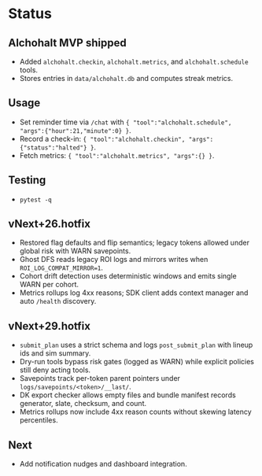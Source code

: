 # Status

## Alchohalt MVP shipped
- Added `alchohalt.checkin`, `alchohalt.metrics`, and `alchohalt.schedule` tools.
- Stores entries in `data/alchohalt.db` and computes streak metrics.

## Usage
- Set reminder time via `/chat` with `{ "tool":"alchohalt.schedule", "args":{"hour":21,"minute":0} }`.
- Record a check-in: `{ "tool":"alchohalt.checkin", "args":{"status":"halted"} }`.
- Fetch metrics: `{ "tool":"alchohalt.metrics", "args":{} }`.

## Testing
- `pytest -q`

## vNext+26.hotfix
- Restored flag defaults and flip semantics; legacy tokens allowed under global risk with WARN savepoints.
- Ghost DFS reads legacy ROI logs and mirrors writes when `ROI_LOG_COMPAT_MIRROR=1`.
- Cohort drift detection uses deterministic windows and emits single WARN per cohort.
- Metrics rollups log 4xx reasons; SDK client adds context manager and auto `/health` discovery.

## vNext+29.hotfix
- `submit_plan` uses a strict schema and logs `post_submit_plan` with lineup ids and sim summary.
- Dry-run tools bypass risk gates (logged as WARN) while explicit policies still deny acting tools.
- Savepoints track per-token parent pointers under `logs/savepoints/<token>/__last/`.
- DK export checker allows empty files and bundle manifest records generator, slate, checksum, and count.
- Metrics rollups now include 4xx reason counts without skewing latency percentiles.

## Next
- Add notification nudges and dashboard integration.
